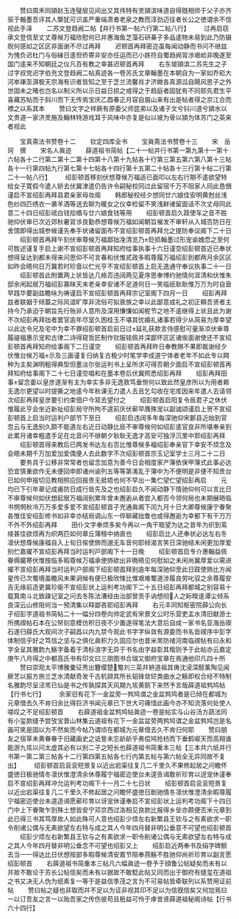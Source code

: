 <!-- { "loadSidebar": true } -->
　　赞曰周禾同頴赵玉连璧层见间出又其伟特有羙頴滨味道自得旣相师于父子亦齐驱于翰墨吾评其人槩犹可识盖严重端肃者老泉之教而淳劲迈往者长公之徳谓余不信视此手泽
　　二苏文登趋阙二帖【并行书第一帖六行第二帖八行】
　　过再启窃承文登信至丈丈尊候万福欣慰何已并惠海鱼芝藻石研棊子多品逺物未易到此乃防辍贶何感如之区区非面谢不尽过再拜
　　迟顿首再拜密迩虽每闻动静而书问不继兹为愧负迟杜门与俗縁日逺但侨寄非安亦任运而已小妷符自蜀趋阙冐渉艰崄非晚遂至国门逺来不知朝廷之仪凡百有教之幸甚迟顿首再拜
　　右东坡頴滨二苏先生之子过字叔党迟字伯充文登趋阙二帖真迹各一卷苏氏文章翰墨在本朝自为一家如乔崧大河崒嵂澎湃极天宗海有识者皆知之至于芝兰流馨肖才济媺各真源泒自飓风思子之外世固未之暏也岂名以制义所以示日益日损之戒得之于趋庭者固犹有不同耶先君生平喜藏苏帖而于斜川而下无传焉宝庆乙酉春正月容自眉山来有出是帖者得之京江合而褾之以系其本
　　赞曰文字之祥厥有原委父师昆弟以及诸子文兮钭川道兮頴水以文贵道一家济羙施及翰林特游戏耳于风味中亦复是似以坡为骨以頴为体苏门之英来者视此




　　宝真斋法书赞卷十二
　　钦定四库全书
　　宝眞斋法书赞卷十三
　　宋　岳珂　撰
　　宋名人眞迹
　　薛道祖书简帖【二十一帖并行书第一第九第十一第十六帖各十二行第二第十二第十四第十八第十九帖各十行第三第五第六第八第十三帖各十一行第四帖九行第七第十七帖各十四行第十五第二十帖各十三行第十帖二行第二十一帖八行】
　　绍彭顿首移刻伏想尊候万福适已面叩以左右行期不逺欲望特给女子寛假今遣人轿去伏冀津遣仍告许令嗣秘校同过此留宿千万不阻家人同此恳悃谨启不宣绍彭再拜县君亲家母妆阁
　　韩郎秘校经夕想同廿六娘佳安明黄尅丝浅色纱四匹绣衣一袭羊酒等送去聊为暖女之仪幸检留不笑浅鲜诸留面话不次丈母同此意二十四日绍彭祗白钱拾缗与廿六娘食钱等用
　　绍彭顿首启久跂使车之音不胜驰仰伏审已次近郊秋暑冐涉良勤恭想尊候万福如闻朝旨催发不审轩从入城否防日在舍馆即得出城参候谨先奉手状诸留面布不宣绍彭顿首再拜允之提防奉议阁下二十日
　　绍彭顿首再拜午刻伏审尊候万福鄙拙凂清览乃贬损翰墨过形宠谕媿恧之至何可胜述谨复手启上谢不宣绍彭顿首再拜知府给事执事十六日谨空绍彭顿首近已奉状想得呈达到都未得来问思仰不可言春和伏惟贰政多暇尊履万福绍彭到都两月余区区如昨会晤何日万冀若时珍啬以伫光亨不宣绍彭顿首上启无逸通守奉议执事二十一日
　　绍彭顿首此附置两上状皆达几格否违阔两见夏序思奉博约驰情何涯清和伏惟朱邸余闲起居万福绍彭寡昩天末老亲幸安诸不足道何日一笑临纸耿耿惟万万为时自啬早践华要副兹瞻咏为祷谨启不宣绍彭顿首再拜宗记室阁下四月一日
　　绍彭再拜兹者联姻于倾葢之际风谊旷厚非流俗可拟衰族之幸以此鄙意成礼之初正頼吾贤者主持今乃承迫于朝旨先行殆非人意所及深用慊慊如闻柅节之地不逺继得上状且此为谢不次绍彭再拜拙者罢官逾年尽室久困桂玉不堪其忧婚礼诸事若得少从简易为厚幸望以此达令兄及宅中为幸不罪绍彭顿首启前日过延礼获款言侍感慰可量渐凉伏审尊履禔福惠示宠和古律二诗得窥哲匠制作钦服铭佩并深鄙怀区区诸俟面谢使还不宣绍彭顿首再拜知府给事阁下二日谨空
　　绍彭顿首再拜昨日奉教赐不果即裁谢经夕伏惟台候万福示及三画谨复归纳复古极少时笔学李成道宁体者老年不如此专以闗种为主矣渊明粗得典型但墨淡尔张运判书上呈所求可得否朝夕面启不宣绍彭顿首再拜知府给事阁下二十七日谨空唱和在墨本卷后伏冀照悉绍彭再拜
　　绍彭再拜田事留念委以皇彦遂渐有主为幸实多非无逸敦笃垂恻何以致此然皇彦所以为用者赖无逸尔更望以时提撕之地逺今年秋课无力遣人去且乞勾收在宅库因来年遣人去请领次绍彭再拜皇彦要引约束佃户今冩去望付之
　　绍彭顿首启阳复令辰君子之休伏惟履此亨会坐近新祉绍彭局守所拘不遑前庆伏蕲早膺殊宠以副诚颂谨启上贺不宣绍彭顿首上启当时运判户部节下至日
　　绍彭启违阔多年每深驰仰宋郪县近始到官忽云与无逸别久颇不能道左右近日动静比辰不审尊候何如绍彭逺官良非所堪奉亲到此累月诸幸粗遣手足在北音问不继朝夕耿耿无逸才高安可独浮沉里中耶绍彭再拜
　　绍彭顿首得来教后已两发书达左右否比惟尊候多福绍彭奉亲官下幸安不烦念及会晤未期千万加爱加爱偶便人去此数字不次绍彭顿首宗玉记室学士三月二十二日
　　要务具于公移非常常者也留念加意为善今日会相度家产簿依保甲簿式此事必达恐宜慎重欲作无未便回申即诸州谕列五等等第淆乱于簿中为不便明是非便不知贵台已如何申报切见教相照应回报贵无抵牾也何不早出一集伫望伫望绍彭再启
　　元均已下引年章记成甫防日成行皆先及之也绍彭启久不闻动静下情驰仰何可以言比日不审尊候何如伏想起居万福阔别累年曾未邂逅从者尝入都否今领何局也未期展晤临书惘惘秋冷万万多爱多爱不宣绍彭顿首子充通眞阁下闰九月十日大卿尊候康宁眷聚各惟佳安绍彭修书如非幸亦结局调山东一倅聊藏拙鲁也或得邂逅为幸都下有干万万不外不外绍彭再拜
　　田仆文字奉烦多矣今再以一角干聒望为达之昔年为织到鸾绫甚佳欲烦再为织两匹如何章丘簿租中纳直也
　　绍彭启比人还奉状必达左右冬凛伏想尊候康福自入上旬日俟使斾而邈无车音何耶倾渴言笑日深驰结未闲更加厚爱别伫嘉擢不宣绍彭再拜当时运判戸部阁下十一日晚
　　绍彭顿首启专介惠翰益佩眷缛臈寒伏惟按临多暇尊候万福承使斾欲出非晩晤见何慰如之未闲尚冀厚爱以需进擢不宣绍彭再拜当时运判户部阁下绍彭顿首拜别逾年每深驰仰至此日跂使斾比方闻星传已次蜀境虽瞻风未果诇候有便已极欣悚比惟艰难蜀道涉履良劳叱驭之余尊履安吉无缘前造更冀珍衞不宣绍彭状上运判考功阁下二十五日绍彭再拜都城之别容易十载箕南斗北致疎记室之问去冬陈法漕经由治部曾贡手讷想彻人之眎暌逺谭尘倾系良深云山修阻何当一预清集以释鄙吝耶绍彭再拜
　　右元丰同知枢密院薛公向长子绍彭字道祖书简帖二十一幅分四卷向帅定武有宋景文公时乐营吏孟水清旧献游士所携禊帖石本在公帑刻意模仿积日夜不少置遂得笔法大意后自成一家书名亚海岳禊石遂归薛氏大观间次子嗣昌以内九禁今观此书字字纵敛有源委而书名皆禊序中彭字体制信乎好之笃信之坚与之俱化眞积力久固应尔也昔米芾防禇河南临禊帖有曰永和字全呈其雅韵九觞字备着于清标浪字无异于书名由字益彰其楷则予于此帖亦云嘉定庚午八月得之中都高氏书有印文曰三朋图书合瑞又御府宝章在焉通他印凡四十所
　　赞曰崇观太平博雅彚征秀出簪缨楚蜀刘三英幷辀道祖其俦沈浸深醇薰陶见闻厥艺以振方旅兰芝水清献奇发千古机撷其所长韬锋敛铓类曲水之觞即权合经不特制名雅韵尽呈泾芾已仙是书之传孰探其天风期九垓黄鹄下来然予言哉薛道祖鹁鸠帖【行书七行】
　　余家旧有花下一金盆旁一鹁鸠谓之金盆鹁鸠者是已倾在都城为元章借去久不肯归余比得巨济书闻元章已下世大可痛惜此画今亦不知流落何处使人嗟叹之不足绍彭顿首
　　右薛道祖金盆鹁鸠帖眞迹一卷是帖实与山谷汤方蔬法同有小玺款缝予尝攷宝晋山林集云道祖有花下一金盆盆旁两鹁鸠谓之金盆鹁鸠岂是名画可笑是固以为不然矣而今帖乃谓顷在都城为元章借去久不肯归何耶
　　赞曰朋友之宿草未黄眷眷于旧藏画史之诋訾未忘龂龂乎弗偿鸠抢枋而下垂鹤唳天而高翔谁能游九垓以问太虚其必有以别二子之短长也薛道祖书简重本三帖【三本共六纸并行书第一第二第三帖各十二行第四第五帖各七行内第五帖与第六帖全无异同故不复出】
　　绍彭顿首启衮衮短景复以近出宕渠往复几二千里久不果修起居之问瞻怀盛徳日极驰情冬凛伏惟澄清余休尊履宁福密迩使台未遑告谒敢祈珍育以迓宠休谨奉启不宣绍彭再拜冲允运判考功阁下十一月二十七日状
　　绍彭顿首启衮衮短景复以近出宕渠往复几二千里久不修起居之问瞻怀盛徳日剧驰情冬凛伏惟澄清余暇尊履宁福密迩使台未遑造谒愿蕲珍育以讶宠休谨奉启不宣绍彭状上运判考功阁下十四日门中上下眷聚乍到殊土想皆安宁邓京西过洛相见良款比报得乡垒亦颇便否米元章到此已得三书其笃厚故人如此殊可人意也绍彭少烦左右新繁县王钦与之有素欲求一职令削诸公偶与无素欲望左右特与成之其人今年四月替非明公垂意不可望也绍彭顿首
　　绍彭少烦左右新繁县王钦与之有素欲求一职令削诸公偶与无素欲望左右特与成之其人今年四月替非明公垂念不可望也绍彭又上
　　绍彭启近两奉书及绢字碑额去当一一得达比日伏想按部多暇尊候清安嘉节阻奉燕觞不胜驰仰尚祈珍育以副言愿绍彭顿首
　　右薛道祖书简重本三帖凡六幅眞迹一卷予于顔鲁公帖疑矣而未有以并故不敢论于苏长公帖信矣而未有以据故不敢騐此帖又同而出于御府有缝玺在道祖之书又决无人伪为纸素复一等于是益信季茂之言为不可易帖皆牵联列以系赞用证前帖
　　赞曰帖之疑也非取而幷不足以为证非视其印不足以为信旣信矣又何加焉曰一以订吾友之言一以贻吾家之传伤彼苟且秖益可怜于虖昔贤薛道祖秘阁诗帖【行书六十四行】
